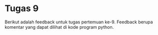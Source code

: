 <h1>Tugas 9</h1>

Berikut adalah feedback untuk tugas pertemuan ke-9.
Feedback berupa komentar yang dapat dilihat di kode program python.
